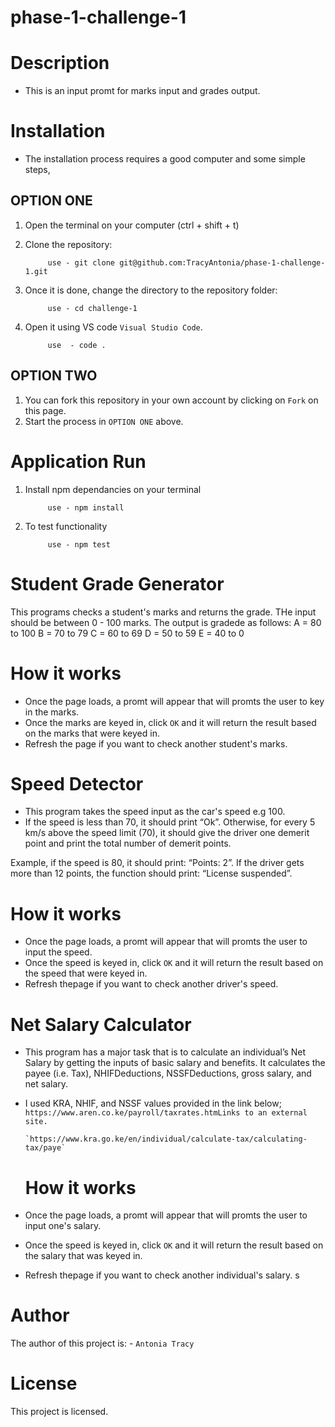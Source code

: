 # phase-1-challenge-1
# Description
- This is an input promt for marks input and grades output.

# Installation
- The installation process requires a good computer and some simple steps,

## OPTION ONE
1) Open the terminal on your computer (ctrl + shift + t)
2) Clone the repository:
            
            use - git clone git@github.com:TracyAntonia/phase-1-challenge-1.git

3) Once it is done, change the directory to the repository folder:

            use - cd challenge-1

4) Open it using VS code `Visual Studio Code`.

            use  - code .

## OPTION TWO
1) You can fork this repository in your own account by clicking on `Fork` on this page.
2) Start the process in `OPTION ONE` above.


# Application Run
1) Install npm dependancies on your terminal
            
            use - npm install
2) To test functionality 

            use - npm test            


# Student Grade Generator 
This programs checks a student's marks and returns the grade. THe input should be between 0 - 100 marks.
The output is gradede as follows:
        A = 80 to 100
        B = 70 to 79
        C = 60 to 69
        D = 50 to 59
        E = 40 to 0 

   # How it works
- Once the page loads, a promt will appear that will promts the user to key in the marks. 
- Once the marks are keyed in, click `OK` and it will return the result based on the marks that were keyed in. 
- Refresh the page if you want to check another student's marks. 


# Speed Detector 
- This program takes the speed input as the car's speed e.g 100.
- If the speed is less than 70, it should print “Ok”. Otherwise, for every 5 km/s above the speed limit (70), it should give the driver one demerit point and print the total number of demerit points.

Example, if the speed is 80, it should print: “Points: 2”. If the driver gets more than 12 points, the function should print: “License suspended”.

   # How it works
- Once the page loads, a promt will appear that will promts the user to input the speed. 
- Once the speed is keyed in, click `OK` and it will return the result based on the speed that were keyed in. 
- Refresh thepage if you want to check another driver's speed. 


# Net Salary Calculator
- This program has a major task that is to calculate an individual’s Net Salary by getting the inputs of basic salary and benefits. It calculates the payee (i.e. Tax), NHIFDeductions, NSSFDeductions, gross salary, and net salary. 
- I used KRA, NHIF, and NSSF values provided in the link below;
       `https://www.aren.co.ke/payroll/taxrates.htmLinks to an external site.`

      `https://www.kra.go.ke/en/individual/calculate-tax/calculating-tax/paye`

  # How it works
- Once the page loads, a promt will appear that will promts the user to input one's salary. 
- Once the speed is keyed in, click `OK` and it will return the result based on the salary that was keyed in. 
- Refresh thepage if you want to check another individual's salary. s

# Author
The author of this project is:
    - `Antonia Tracy` 

# License
This project is licensed.
